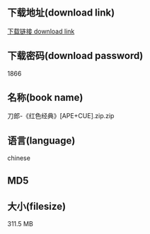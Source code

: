## 下载地址(download link)
[下载链接 download link](https://voluble-croquembouche-d321dc.netlify.app/?s=%E5%88%80%E9%83%8E-%E3%80%8A%E7%BA%A2%E8%89%B2%E7%BB%8F%E5%85%B8%E3%80%8B%5BAPE%2BCUE%5D.zip)

## 下载密码(download password)
1866

## 名称(book name)
刀郎-《红色经典》[APE+CUE].zip.zip

## 语言(language)
chinese

## MD5


## 大小(filesize)
311.5 MB
